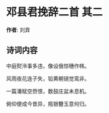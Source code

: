 # 邓县君挽辞二首  其二

**作者**: 刘弇

## 诗词内容

中庭熨泠事多违，像设俄惊穗作帏。

风雨夜花连子失，铅黄朝镜觉鸾非。

一篇潘赋空赍恨，数鼓庄盆未息机。

俯仰便成今昔异，瓶银簪玉意何归。

